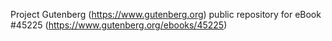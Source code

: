 Project Gutenberg (https://www.gutenberg.org) public repository for eBook #45225 (https://www.gutenberg.org/ebooks/45225)
